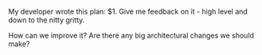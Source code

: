 My developer wrote this plan: $1. Give me feedback on it - high level and down to the nitty gritty.

How can we improve it? Are there any big architectural changes we should make?
